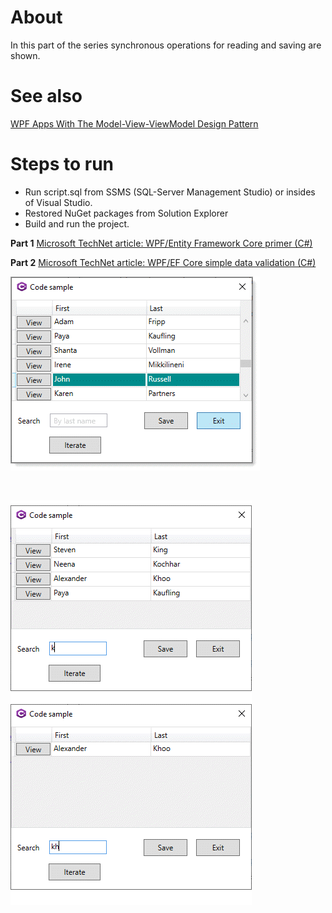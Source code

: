# About

In this part of the series synchronous operations for reading and saving are shown.



# See also
[WPF Apps With The Model-View-ViewModel Design Pattern](https://docs.microsoft.com/en-us/archive/msdn-magazine/2009/february/patterns-wpf-apps-with-the-model-view-viewmodel-design-pattern)

# Steps to run

- Run script.sql from SSMS (SQL-Server Management Studio) or insides of Visual Studio.
- Restored NuGet packages from Solution Explorer
- Build and run the project. 

**Part 1** [Microsoft TechNet article: WPF/Entity Framework Core primer (C#)](https://social.technet.microsoft.com/wiki/contents/articles/53914.wpfentity-framework-core-primer-c.aspx)

**Part 2** [Microsoft TechNet article: WPF/EF Core simple data validation (C#)](https://social.technet.microsoft.com/wiki/contents/articles/53915.wpfef-core-simple-data-validation-c.aspx)

![img](assets/figure1.png)

</br>

![img](assets/figure2.png)